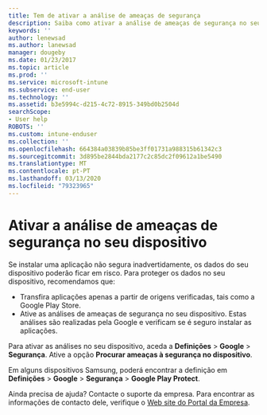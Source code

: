 ```yaml
---
title: Tem de ativar a análise de ameaças de segurança
description: Saiba como ativar a análise de ameaças de segurança no seu dispositivo
keywords: ''
author: lenewsad
ms.author: lanewsad
manager: dougeby
ms.date: 01/23/2017
ms.topic: article
ms.prod: ''
ms.service: microsoft-intune
ms.subservice: end-user
ms.technology: ''
ms.assetid: b3e5994c-d215-4c72-8915-349bd0b2504d
searchScope:
- User help
ROBOTS: ''
ms.custom: intune-enduser
ms.collection: ''
ms.openlocfilehash: 664384a03839b85be3ff01731a988315b61342c3
ms.sourcegitcommit: 3d895be2844bda2177c2c85dc2f09612a1be5490
ms.translationtype: MT
ms.contentlocale: pt-PT
ms.lasthandoff: 03/13/2020
ms.locfileid: "79323965"
---
```

# <a name="enable-security-threat-scans-on-your-device"></a>Ativar a análise de ameaças de segurança no seu dispositivo 
Se instalar uma aplicação não segura inadvertidamente, os dados do seu dispositivo poderão ficar em risco. Para proteger os dados no seu dispositivo, recomendamos que: 

* Transfira aplicações apenas a partir de origens verificadas, tais como a Google Play Store.  
* Ative as análises de ameaças de segurança no seu dispositivo. Estas análises são realizadas pela Google e verificam se é seguro instalar as aplicações.  

Para ativar as análises no seu dispositivo, aceda a **Definições** > **Google** > **Segurança**. Ative a opção **Procurar ameaças à segurança no dispositivo**.  

Em alguns dispositivos Samsung, poderá encontrar a definição em **Definições** > **Google** > **Segurança** > **Google Play Protect**.

Ainda precisa de ajuda? Contacte o suporte da empresa. Para encontrar as informações de contacto dele, verifique o [Web site do Portal da Empresa](https://go.microsoft.com/fwlink/?linkid=2010980). 
